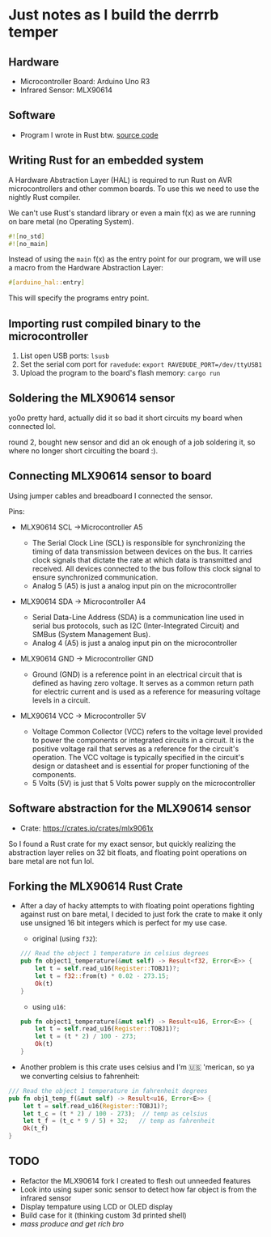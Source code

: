 Just notes as I build the derrrb temper
===

Hardware
---
* Microcontroller Board: Arduino Uno R3
* Infrared Sensor: MLX90614

Software
---
* Program I wrote in Rust btw. [source code](https://github.com/antonio-hickey/derrrrb-temper)

Writing Rust for an embedded system
---
A Hardware Abstraction Layer (HAL) is required to run Rust on AVR microcontrollers
and other common boards. To use this we need to use the nightly Rust compiler.

We can't use Rust's standard library or even a main f(x) as we are running on bare metal (no Operating System).
```rust
#![no_std]
#![no_main]
```

Instead of using the `main` f(x) as the entry point for our program, we will use a macro from the Hardware Abstraction Layer:
```rust
#[arduino_hal::entry]
```
This will specify the programs entry point.

Importing rust compiled binary to the microcontroller
---
1. List open USB ports: `lsusb`
2. Set the serial com port for `ravedude`: `export RAVEDUDE_PORT=/dev/ttyUSB1`
3. Upload the program to the board's flash memory: `cargo run`

Soldering the MLX90614 sensor
---
yo0o pretty hard, actually did it so bad it short circuits my board when connected lol.

round 2, bought new sensor and did an ok enough of a job soldering it, so where no longer short circuiting the board :).


Connecting MLX90614 sensor to board
---
Using jumper cables and breadboard I connected the sensor.

Pins:
* MLX90614 SCL ->Microcontroller A5
    * The Serial Clock Line (SCL) is responsible for synchronizing the timing of data transmission between devices on the bus. It carries clock signals that dictate the rate at which data is transmitted and received. All devices connected to the bus follow this clock signal to ensure synchronized communication.
    * Analog 5 (A5) is just a analog input pin on the microcontroller

* MLX90614 SDA -> Microcontroller A4
    * Serial Data-Line Address (SDA) is a communication line used in serial bus protocols, such as I2C (Inter-Integrated Circuit) and SMBus (System Management Bus).
    * Analog 4 (A5) is just a analog input pin on the microcontroller

* MLX90614 GND -> Microcontroller GND
    * Ground (GND) is a reference point in an electrical circuit that is defined as having zero voltage. It serves as a common return path for electric current and is used as a reference for measuring voltage levels in a circuit.

* MLX90614 VCC -> Microcontroller 5V
    * Voltage Common Collector (VCC) refers to the voltage level provided to power the components or integrated circuits in a circuit. It is the positive voltage rail that serves as a reference for the circuit's operation. The VCC voltage is typically specified in the circuit's design or datasheet and is essential for proper functioning of the components.
    * 5 Volts (5V) is just that 5 Volts power supply on the microcontroller


Software abstraction for the MLX90614 sensor
---
* Crate: https://crates.io/crates/mlx9061x

So I found a Rust crate for my exact sensor, but quickly realizing the abstraction layer relies on 32 bit floats, and floating point operations on bare metal are not fun lol. 

Forking the MLX90614 Rust Crate
---
* After a day of hacky attempts to with floating point operations fighting against rust on bare metal, I decided to just fork the crate to make it only use unsigned 16 bit integers which is perfect for my use case.

    * original (using `f32`): 
    ```rust
    /// Read the object 1 temperature in celsius degrees
    pub fn object1_temperature(&mut self) -> Result<f32, Error<E>> {
        let t = self.read_u16(Register::TOBJ1)?;
        let t = f32::from(t) * 0.02 - 273.15;
        Ok(t)
    }
    ```

    * using `u16`:
    ```rust
    pub fn object1_temperature(&mut self) -> Result<u16, Error<E>> {
        let t = self.read_u16(Register::TOBJ1)?;
        let t = (t * 2) / 100 - 273;
        Ok(t)
    }
    ```

* Another problem is this crate uses celsius and I'm :us: 'merican, so ya we converting celsius to fahrenheit:
```rust
/// Read the object 1 temperature in fahrenheit degrees
pub fn obj1_temp_f(&mut self) -> Result<u16, Error<E>> {
    let t = self.read_u16(Register::TOBJ1)?;
    let t_c = (t * 2) / 100 - 273);  // temp as celsius
    let t_f = (t_c * 9 / 5) + 32;   // temp as fahrenheit 
    Ok(t_f)
}
```

TODO
---
* Refactor the MLX90614 fork I created to flesh out unneeded features
* Look into using super sonic sensor to detect how far object is from the infrared sensor
* Display tempature using LCD or OLED display
* Build case for it (thinking custom 3d printed shell)
* _mass produce and get rich bro_
